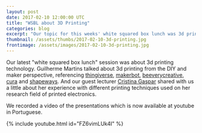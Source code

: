 ```yaml
---
layout: post
date: 2017-02-10 12:00:00 UTC
title: "WSBL about 3D Printing"
categories: blog
excerpt: "Our topic for this weeks' white squared box lunch was 3d printing."
thumbnail: /assets/thumbs/2017-02-10-3d-printing.jpg
frontimage: /assets/images/2017-02-10-3d-printing.jpg
---
```


Our latest "white squared box lunch" session was about 3d printing technology. Guilherme Martins talked about 3d printing from the DIY and maker perspective, referencing [thingiverse][4], [makerbot][5], [beeverycreative][6], [cura][7] and [shapeways][8]. And our guest lecturer [Cristina Gaspar][1] shared with us a little about her experience with different printing techniques used on her research field of printed electronics.

We recorded a video of the presentations which is now available at youtube in Portuguese.

{% include youtube.html id="FZ6vimLUk4I" %}

[1]: https://www.linkedin.com/in/cristina-gaspar-bb74a01b
[2]: http://www.vttresearch.com/
[3]: http://www.uninova.pt/
[4]: https://www.thingiverse.com/
[5]: https://www.makerbot.com/
[6]: https://beeverycreative.com/
[7]: https://ultimaker.com/en/products/cura-software
[8]: https://www.shapeways.com

